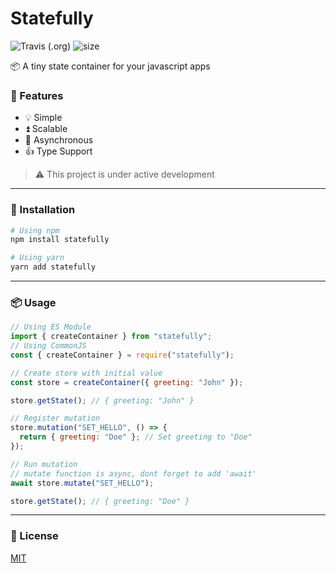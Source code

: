 # Statefully

![Travis (.org)](https://img.shields.io/travis/rahmanfadhil/statefully.svg) ![size](https://badgen.now.sh/badge/install%20size/7.65%20kB/44CC11)

📦 A tiny state container for your javascript apps

### 🌟 Features

- 💡 Simple
- ⏫ Scalable
- 🚀 Asynchronous
- 👍 Type Support

> ⚠ This project is under active development

---

### 🔧 Installation

```sh
# Using npm
npm install statefully

# Using yarn
yarn add statefully
```

---

### 📦 Usage

```js
// Using ES Module
import { createContainer } from "statefully";
// Using CommonJS
const { createContainer } = require("statefully");

// Create store with initial value
const store = createContainer({ greeting: "John" });

store.getState(); // { greeting: "John" }

// Register mutation
store.mutation("SET_HELLO", () => {
  return { greeting: "Doe" }; // Set greeting to "Doe"
});

// Run mutation
// mutate function is async, dont forget to add 'await'
await store.mutate("SET_HELLO");

store.getState(); // { greeting: "Doe" }
```

---

### 🔑 License

[MIT](https://oss.ninja/mit/rahmanfadhil)
